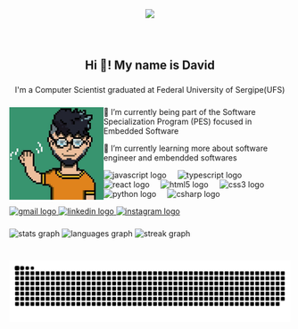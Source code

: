 <div align="center">
  <img height="600" src="https://preview.redd.it/oso1a9anldm31.png?width=1080&crop=smart&auto=webp&s=57d025909d95328d38477e1042203a463bf551aa"  />
</div>

###

<br clear="both">

<h2 align="center">Hi 👋! My name is David</h2>

###

<p align="center">I'm a Computer Scientist graduated at Federal University of Sergipe(UFS)</p>

###

<div>
  <img align="left" height="166" src="https://github.com/02David03/02David03/blob/main/me.jpg?raw=true"  />
  
  <p> 🔭 I’m currently being part of the Software Specialization Program (PES) focused in Embedded Software </p>  
  <p>🌱 I’m currently learning more about software engineer and embendded softwares </p>

  <span height="25"></span> <!--invisible-->
  
  <div align="left">
    <img src="https://cdn.jsdelivr.net/gh/devicons/devicon/icons/javascript/javascript-original.svg" height="30" alt="javascript logo"  />
    <img width="12" />
    <img src="https://cdn.jsdelivr.net/gh/devicons/devicon/icons/typescript/typescript-original.svg" height="30" alt="typescript logo"  />
    <img width="12" />
    <img src="https://cdn.jsdelivr.net/gh/devicons/devicon/icons/react/react-original.svg" height="30" alt="react logo"  />
    <img width="12" />
    <img src="https://cdn.jsdelivr.net/gh/devicons/devicon/icons/html5/html5-original.svg" height="30" alt="html5 logo"  />
    <img width="12" />
    <img src="https://cdn.jsdelivr.net/gh/devicons/devicon/icons/css3/css3-original.svg" height="30" alt="css3 logo"  />
    <img width="12" />
    <img src="https://cdn.jsdelivr.net/gh/devicons/devicon/icons/python/python-original.svg" height="30" alt="python logo"  />
    <img width="12" />
    <img src="https://cdn.jsdelivr.net/gh/devicons/devicon/icons/csharp/csharp-original.svg" height="30" alt="csharp logo"  />
  </div>
  
  <span height="25"></span> <!--invisible-->

  
  <a href="mailto:daviid.0203@gmail.com" target="_blank">
    <img src="https://img.shields.io/static/v1?message=Gmail&logo=gmail&label=&color=D14836&logoColor=white&labelColor=&style=for-the-badge" height="35" alt="gmail logo"  />
  </a>
  <a href="https://www.linkedin.com/in/david-almeida-cunha-22b147188/" target="_blank">
    <img src="https://img.shields.io/static/v1?message=LinkedIn&logo=linkedin&label=&color=0077B5&logoColor=white&labelColor=&style=for-the-badge" height="35" alt="linkedin logo"  />
  </a>
  <a href="https://www.instagram.com/alm_daviid/" target="_blank">
    <img src="https://img.shields.io/static/v1?message=Instagram&logo=instagram&label=&color=E4405F&logoColor=white&labelColor=&style=for-the-badge" height="35" alt="instagram logo"  />
  </a>
</div>

###

<div align="left">
  <img src="https://github-readme-stats.vercel.app/api?username=02David03&hide_title=false&hide_rank=false&show_icons=true&include_all_commits=true&count_private=true&disable_animations=false&theme=dracula&locale=en&hide_border=true" height="200" alt="stats graph"  />
  <img src="https://github-readme-stats.vercel.app/api/top-langs?username=02David03&locale=en&hide_title=false&layout=compact&card_width=320&langs_count=5&theme=dracula&hide_border=true" height="200" alt="languages graph"  />
  <img src="https://streak-stats.demolab.com?user=02David03&locale=en&mode=daily&theme=dracula&hide_border=true&border_radius=5" height="190" alt="streak graph"  />
</div>

###

<br clear="both">

<img src="https://raw.githubusercontent.com/02David03/02David03/output/snake.svg" alt="Snake animation" />

###
